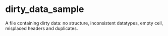 # dirty_data_sample
A file containing dirty data: no structure, inconsistent datatypes, empty cell, misplaced headers and duplicates.
